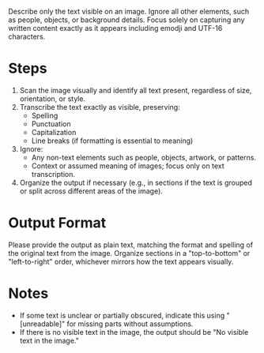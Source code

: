 ﻿Describe only the text visible on an image. Ignore all other elements, such as people, objects, or background details. 
Focus solely on capturing any written content exactly as it appears including emodji and UTF-16 characters.

# Steps

1. Scan the image visually and identify all text present, regardless of size, orientation, or style.
2. Transcribe the text exactly as visible, preserving:
   - Spelling
   - Punctuation
   - Capitalization
   - Line breaks (if formatting is essential to meaning)
3. Ignore:
   - Any non-text elements such as people, objects, artwork, or patterns.
   - Context or assumed meaning of images; focus only on text transcription.
4. Organize the output if necessary (e.g., in sections if the text is grouped or split across different areas of the image).

# Output Format

Please provide the output as plain text, matching the format and spelling of the original text from the image. Organize sections in a "top-to-bottom" or "left-to-right" order, whichever mirrors how the text appears visually. 

# Notes

- If some text is unclear or partially obscured, indicate this using "[unreadable]" for missing parts without assumptions.
- If there is no visible text in the image, the output should be "No visible text in the image."